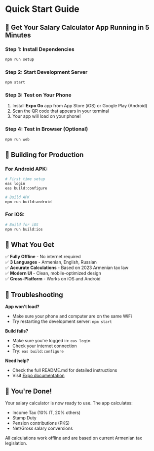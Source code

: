 # Quick Start Guide

## 🚀 Get Your Salary Calculator App Running in 5 Minutes

### Step 1: Install Dependencies
```bash
npm run setup
```

### Step 2: Start Development Server
```bash
npm start
```

### Step 3: Test on Your Phone
1. Install **Expo Go** app from App Store (iOS) or Google Play (Android)
2. Scan the QR code that appears in your terminal
3. Your app will load on your phone!

### Step 4: Test in Browser (Optional)
```bash
npm run web
```

## 📱 Building for Production

### For Android APK:
```bash
# First time setup
eas login
eas build:configure

# Build APK
npm run build:android
```

### For iOS:
```bash
# Build for iOS
npm run build:ios
```

## 🎯 What You Get

✅ **Fully Offline** - No internet required  
✅ **3 Languages** - Armenian, English, Russian  
✅ **Accurate Calculations** - Based on 2023 Armenian tax law  
✅ **Modern UI** - Clean, mobile-optimized design  
✅ **Cross-Platform** - Works on iOS and Android  

## 🔧 Troubleshooting

**App won't load?**
- Make sure your phone and computer are on the same WiFi
- Try restarting the development server: `npm start`

**Build fails?**
- Make sure you're logged in: `eas login`
- Check your internet connection
- Try: `eas build:configure`

**Need help?**
- Check the full README.md for detailed instructions
- Visit [Expo documentation](https://docs.expo.dev/)

## 🎉 You're Done!

Your salary calculator is now ready to use. The app calculates:
- Income Tax (10% IT, 20% others)
- Stamp Duty
- Pension contributions (PKS)
- Net/Gross salary conversions

All calculations work offline and are based on current Armenian tax legislation.
